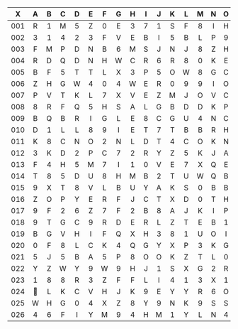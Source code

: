 |X|A|B|C|D|E|F|G|H|I|J|K|L|M|N|O|P|Q|R|S|T|U|V|W|X|Y|Z|
|:-------:|:-------:|:-------:|:-------:|:-------:|:-------:|:-------:|:-------:|:-------:|:-------:|:-------:|:-------:|:-------:|:-------:|:-------:|:-------:|:-------:|:-------:|:-------:|:-------:|:-------:|:-------:|:-------:|:-------:|:-------:|:-------:|:-------:|
|001|R|1|M|5|Z|0|E|3|7|1|S|F|8|I|H|U|R|7||2|3|X|B|8|4|L|
|002|3|1|4|2|3|F|V|E|B|I|5|B|L|P|9|0|M|R|R|H|W|F|P|Y|V|F|
|003|F|M|P|D|N|B|6|M|S|J|N|J|8|Z|H|H|8|8|B|X|S|D|F|X|S|4|
|004|R|D|Q|D|N|H|W|C|R|6|R|8|0|K|E|O|O|H|9|H|5|I|0|P|S|S|
|005|B|F|5|T|T|L|X|3|P|5|O|W|8|G|C|4|X|D|G|O|A|9|M|H|L|Q|
|006|Z|H|G|W|4|0|4|W|E|R|0|9|9|I|O|2|8|E|0|D|4|2|B|O|K|G|
|007|P|V|T|K|L|7|X|V|E|Z|M|J|O|V|C|5|0|J|5|8|S|4|F|W|4|3|
|008|8|R|F|Q|5|H|S|A|L|G|B|D|D|K|P|8|9|B|I|4|A|2|3|0|Z|R|
|009|B|Q|B|R|I|G|L|E|8|C|G|U|4|N|C|W|V|2|C|1|U|C|I|Y|0|U|
|010|D|1|L|L|8|9|I|E|T|7|T|B|B|R|H|8|Y|P|H|K|2|4|I|F|Y|Y|
|011|K|8|C|N|O|2|N|L|D|T|4|C|O|K|N|H|B|J|2|N|9|E|W|R|J|0|
|012|3|K|D|2|P|C|7|2|R|Y|Z|5|K|J|A|V|2|R|H|D|X|A|B|B|R|I|
|013|F|4|H|5|M|7|I|1|0|V|E|7|X|Q|E|N|R|C|J|G|F|5|X|U|S|U|
|014|T|8|5|D|U|8|H|M|B|2|T|U|W|Q|B|5|Z|D|0|Y|0|5|H|M|M|5|
|015|9|X|T|8|V|L|B|U|Y|A|K|S|0|B|B|Q|Z|9|F|D|Q|9|8|G|U|8|
|016|Z|O|P|Y|E|R|F|J|C|T|X|D|0|T|H|I|Z|4|4|3|2|7|L|7|1|I|
|017|9|F|2|6|Z|7|F|2|B|8|A|J|K|I|P|Q|G|0|2|7|2|K|2|H|H|C|
|018|9|T|G|C|9|R|D|E|R|L|Z|T|E|B|1|Q|D|1|4|M|U|W|U|R|P|V|
|019|B|G|V|H|I|F|Q|X|H|3|8|1|U|O|I|L|X||8|E|A|8|2|V|H|S|
|020|0|F|8|L|C|K|4|Q|G|Y|X|P|3|K|G|4|N|8|S|A|Q|K|C|3|Q|T|
|021|5|J|5|B|A|5|P|8|O|O|K|Z|T|L|0|8|O|K|H|P|3|8|G|0|M|0|
|022|Y|Z|W|Y|9|W|9|H|J|1|S|X|G|2|R|0|F|8|T|R|2|K|Q|O|Z|7|
|023|1|8|8|R|3|Z|F|F|L|I|4|1|3|X|1|C|S|T|H|H|M|7|7|Y|E|W|
|024||L|K|C|V|H|J|K|9|E|Y|Y|R|6|O|B|4|0|2|M|C|P|Y|8|D|1|
|025|W|H|G|0|4|X|Z|8|Y|9|N|K|9|S|S|4|L|P|X|I|W|N|O|T|A|9|
|026|4|6|F|I|Y|M|9|4|H|M|1|Y|L|N|4|Z|Y|Z|9|H|U|Y|D|2|P|C|